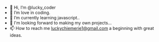 - 👋 Hi, I’m @lucky_coder
- 👀 I’m love in coding. 
- 🌱 I’m currently learning javascript..
- 💞️ I'm looking forward to making my own projects...
- 📫 How to reach me luckychiemerie1@gmail.com
a beginning with great ideas.

<!---
funkycoder123/funkycoder123 is a ✨ special ✨ repository because its `README.md` (this file) appears on your GitHub profile.
You can click the Preview link to take a look at your changes.
--->
